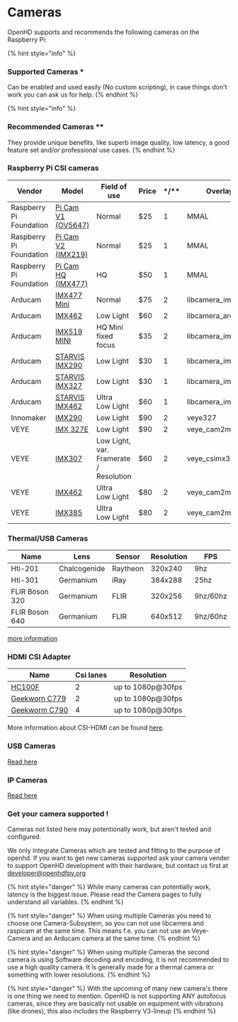 # Cameras

OpenHD supports and recommends the following cameras on the Raspberry Pi:

{% hint style="info" %}
### Supported Cameras \*

Can be enabled and used easily (No custom scripting), in case things don't work you can ask us for help.
{% endhint %}

{% hint style="info" %}
### Recommended Cameras \*\*

They provide unique benefits, like superb image quality, low latency, a good feature set and/or professional use cases.
{% endhint %}

### Raspberry Pi CSI cameras

<table><thead><tr><th>Vendor</th><th>Model</th><th>Field of use</th><th>Price</th><th data-type="rating" data-max="2">*/**</th><th>Overlay</th></tr></thead><tbody><tr><td>Raspberry Pi Foundation</td><td><a href="https://www.raspberrypi.org/documentation/hardware/camera/">Pi Cam V1 (OV5647)</a></td><td>Normal</td><td>$25</td><td>1</td><td>MMAL</td></tr><tr><td>Raspberry Pi Foundation</td><td><a href="https://www.raspberrypi.org/documentation/hardware/camera/">Pi Cam V2 (IMX219)</a></td><td>Normal</td><td>$25</td><td>1</td><td>MMAL</td></tr><tr><td>Raspberry Pi Foundation</td><td><a href="https://www.raspberrypi.org/documentation/hardware/camera/">Pi Cam HQ (IMX477)</a></td><td>HQ</td><td>$50</td><td>1</td><td>MMAL</td></tr><tr><td>Arducam</td><td><a href="https://www.arducam.com/product/arducam-12mp-imx477-mini-high-quality-camera-module-for-raspberry-pi/">IMX477 Mini</a></td><td>Normal</td><td>$75</td><td>2</td><td>libcamera_imx477</td></tr><tr><td>Arducam</td><td><a href="https://www.uctronics.com/arducam-for-raspberry-pi-ultra-low-light-camera-1080p-hd-wide-angle-pivariety-camera-module-based-on-1-2-7inch-2mp-starvis-sensor-imx462-compatible-with-raspberry-pi-isp-and-gstreamer-plugin.html">IMX462</a></td><td>Low Light</td><td>$60</td><td>2</td><td>libcamera_arducam</td></tr><tr><td>Arducam</td><td><a href="https://www.arducam.com/product/arducam-mini-16mp-imx519-camera-module-for-raspberry-pi-zero-b0391/">IMX519 MINI </a></td><td>HQ Mini<br>fixed focus</td><td>$35</td><td>2</td><td>libcamera_imx519</td></tr><tr><td>Arducam</td><td><a href="https://www.uctronics.com/presale-arducam-2mp-ultra-low-light-starvis-imx290-motorized-ir-cut-camera-for-raspberry-pi.html">STARVIS IMX290</a></td><td>Low Light</td><td>$30</td><td>1</td><td>libcamera_imx290</td></tr><tr><td>Arducam</td><td><a href="https://www.uctronics.com/presale-arducam-2mp-ultra-low-light-starvis-imx327-motorized-ir-cut-camera-for-raspberry-pi.html">STARVIS IMX327</a></td><td>Low Light</td><td>$30</td><td>1</td><td>libcamera_imx327</td></tr><tr><td>Arducam</td><td><a href="https://www.uctronics.com/arducam-2mp-ultra-low-light-starvis-imx462-motorized-ir-cut-camera-for-raspberry-pi.html">STARVIS IMX462</a></td><td>Ultra<br>Low Light</td><td>$60</td><td>1</td><td>libcamera_imx462</td></tr><tr><td>Innomaker</td><td><a href="https://www.inno-maker.com/product/mipi-cam-290/">IMX290</a></td><td>Low Light</td><td>$90</td><td>2</td><td>veye327</td></tr><tr><td>VEYE</td><td><a href="http://www.veye.cc/en/product/veye-mipi-327e/">IMX 327E</a></td><td>Low Light</td><td>$90</td><td>2</td><td>veye_cam2m</td></tr><tr><td>VEYE</td><td><a href="http://www.veye.cc/en/product/cs-mipi-imx307/">IMX307</a></td><td>Low Light, var. Framerate / Resolution</td><td>$60</td><td>2</td><td>veye_csimx307</td></tr><tr><td>VEYE</td><td><a href="http://www.veye.cc/en/product/veye-mipi-imx462/">IMX462</a></td><td>Ultra <br>Low Light</td><td>$80</td><td>2</td><td>veye_cam2m</td></tr><tr><td>VEYE</td><td><a href="http://www.veye.cc/en/product/veye-mipi-imx385/">IMX385</a></td><td>Ultra<br>Low Light</td><td>$80</td><td>2</td><td>veye_cam2m</td></tr></tbody></table>



### Thermal/USB Cameras

| Name           | Lens         | Sensor   | Resolution | FPS      |
| -------------- | ------------ | -------- | ---------- | -------- |
| Hti-201        | Chalcogenide | Raytheon | 320x240    | 9hz      |
| Hti-301        | Germanium    | iRay     | 384x288    | 25hz     |
| FLIR Boson 320 | Germanium    | FLIR     | 320x256    | 9hz/60hz |
| FLIR Boson 640 | Germanium    | FLIR     | 640x512    | 9hz/60hz |

[more information](special-camera.md)

### HDMI CSI Adapter

| Name                                                                                                          | Csi lanes | Resolution        |
| ------------------------------------------------------------------------------------------------------------- | --------- | ----------------- |
| [HC100F](https://www.waveshare.com/hdmi-to-csi-adapter.htm)                                                   | 2         | up to 1080p@30fps |
| [Geekworn C779](https://geekworm.com/products/raspberry-pi-hdmi-to-csi-2-adapter-board-with-15-pin-ffc-cable) | 2         | up to 1080p@30fps |
| [Geekworm C790](https://geekworm.com/products/c790?\_pos=1&\_sid=605794d2b&\_ss=r)                            | 4         | up to 1080p@30fps |

More information about CSI-HDMI can be found [here](hdmi-cameras.md).

### USB Cameras

[Read here](usb-camera.md)

### IP Cameras

[Read here](ip-cameras.md)

### Get your camera supported !

Cameras not listed here may potentionally work, but aren't tested and configured.

We only integrate Cameras which are tested and fitting to the purpose of openhd. If you want to get new cameras supported ask your camera vender to support OpenHD development with their hardware, but contact us first at developer@openhdfpv.org

{% hint style="danger" %}
While many cameras can potentially work, latency is the biggest issue. Please read the Camera pages to fully understand all variables.
{% endhint %}

{% hint style="danger" %}
When using multiple Cameras you need to choose one Camera-Subsystem, so you can not use libcamera and raspicam at the same time. This means f.e. you can not use an Veye-Camera and an Arducam camera at the same time.
{% endhint %}

{% hint style="danger" %}
When using multiple Cameras the second camera is using Software decoding and encoding, it is not recommended to use a high quality camera. It is generally made for a thermal camera or something with lower resolutions.
{% endhint %}

{% hint style="danger" %}
With the upcoming of many new camera's there is one thing we need to mention. OpenHD is not supporting ANY autofocus cameras, since they are basically not usable on equipment with vibrations (like drones), this also includes the Raspberry V3-lineup
{% endhint %}
